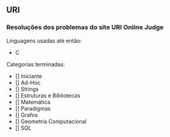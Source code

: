 ## URI
### Resoluções dos problemas do site URI Online Judge

Linguagens usadas até então:

* C

Categorias terminadas:

- [] Iniciante
- [] Ad-Hoc
- [] Strings
- [] Estruturas e Bibliotecas
- [] Matemática
- [] Paradigmas
- [] Grafos
- [] Geometria Computacional
- [] SQL